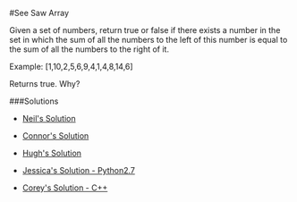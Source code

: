#See Saw Array

Given a set of numbers, return true or false if there exists a number in the set in which the sum of all the numbers to the left of this number is equal to the sum of all the numbers to the right of it.

Example: [1,10,2,5,6,9,4,1,4,8,14,6]

Returns true. Why?

###Solutions
- [Neil's Solution](https://github.com/adowns01/Intro-to-Whiteboarding-DBC/blob/master/solutions/see_saw_neil.rb)
- [Connor's Solution](https://github.com/adowns01/Intro-to-Whiteboarding-DBC/blob/master/solutions/seesaw-connor.rb)
- [Hugh's Solution](https://github.com/adowns01/Intro-to-Whiteboarding-DBC/blob/master/solutions/p3_seesaw_array.rb)

- [Jessica's Solution - Python2.7](https://github.com/chatasweetie/whiteboarding-and-coding-problems/blob/master/questions/see_saw/solution/see_saw.py)
- [Corey's Solution - C++](https://github.com/chatasweetie/whiteboarding-and-coding-problems/blob/master/questions/see_saw/solution/see_saw.cpp)